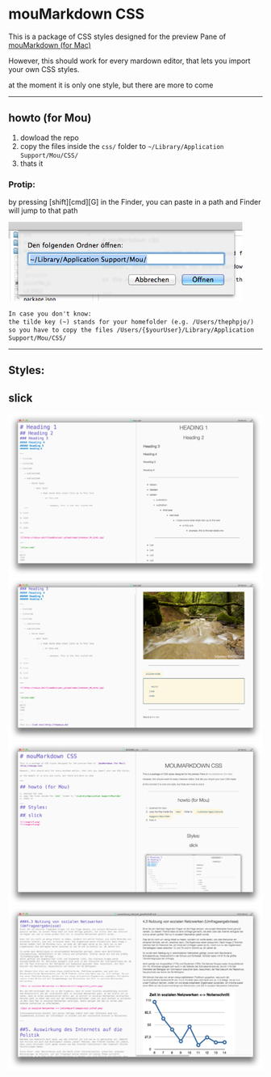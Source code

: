 # mouMarkdown CSS

This is a package of CSS styles designed for the preview Pane of  [mouMarkdown (for Mac)](http://mouapp.com)

However, this should work for every mardown editor, that lets you import your own CSS styles.

at the moment it is only one style, but there are more to come

---

## howto (for Mou)

1. dowload the repo
2. copy the files inside the `css/` folder to `~/Library/Application Support/Mou/CSS/`
3. thats it

### Protip:
by pressing [shift][cmd][G] in the Finder, you can paste in a path and Finder will jump to that path

![](images/finder_path.png)


```
In case you don't know:
the tilde key (~) stands for your homefolder (e.g. /Users/thephpjo/)
so you have to copy the files /Users/{$yourUser}/Library/Application Support/Mou/CSS/
```

---
## Styles:

## slick

![](images/slick_1.png)
![](images/slick_2.png)
![](images/slick_3.png)
![](images/slick_4.png)